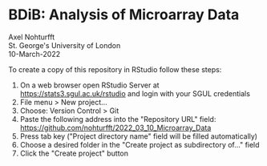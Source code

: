 # BDiB: Analysis of Microarray Data
Axel Nohturfft  
St. George's University of London  
10-March-2022 

To create a copy of this repository in RStudio follow these steps:  

1. On a web browser open RStudio Server at https://stats3.sgul.ac.uk/rstudio and login with your SGUL credentials  
2. File menu > New project...  
3. Choose: Version Control > Git  
4. Paste the following address into the "Repository URL" field: https://github.com/nohturfft/2022_03_10_Microarray_Data  
5. Press tab key ("Project directory name" field will be filled automatically)  
6. Choose a desired folder in the "Create project as subdirectory of..." field  
7. Click the "Create project" button  